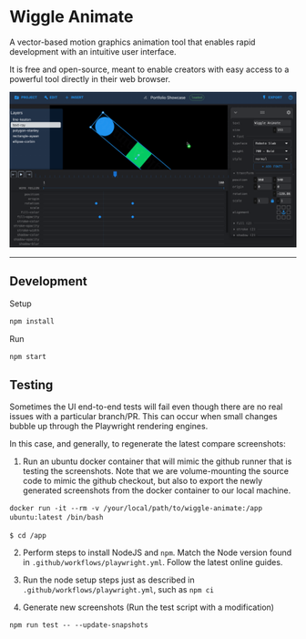# Wiggle Animate

A vector-based motion graphics animation tool that enables rapid development with an intuitive user interface.

It is free and open-source, meant to enable creators with easy access to a powerful tool directly in their web browser.

![A screenshot of the web application](./docs/wiggle-cover.png)

---

## Development

Setup

```sh
npm install
```

Run

```sh
npm start
```

## Testing

Sometimes the UI end-to-end tests will fail even though there are no real issues with a particular branch/PR. This can occur when small changes bubble up through the Playwright rendering engines.

In this case, and generally, to regenerate the latest compare screenshots:

1. Run an ubuntu docker container that will mimic the github runner that is testing the screenshots. Note that we are volume-mounting the source code to mimic the github checkout, but also to export the newly generated screenshots from the docker container to our local machine.

```
docker run -it --rm -v /your/local/path/to/wiggle-animate:/app ubuntu:latest /bin/bash

$ cd /app
```

2. Perform steps to install NodeJS and `npm`. Match the Node version found in `.github/workflows/playwright.yml`. Follow the latest online guides.

3. Run the node setup steps just as described in `.github/workflows/playwright.yml`, such as `npm ci`

4. Generate new screenshots (Run the test script with a modification)

```
npm run test -- --update-snapshots
```
